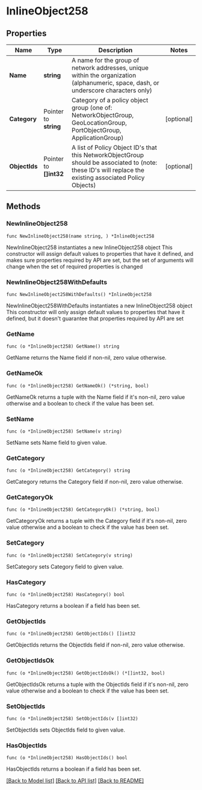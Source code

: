 # InlineObject258

## Properties

Name | Type | Description | Notes
------------ | ------------- | ------------- | -------------
**Name** | **string** | A name for the group of network addresses, unique within the organization (alphanumeric, space, dash, or underscore characters only) | 
**Category** | Pointer to **string** | Category of a policy object group (one of: NetworkObjectGroup, GeoLocationGroup, PortObjectGroup, ApplicationGroup) | [optional] 
**ObjectIds** | Pointer to **[]int32** | A list of Policy Object ID&#39;s that this NetworkObjectGroup should be associated to (note: these ID&#39;s will replace the existing associated Policy Objects) | [optional] 

## Methods

### NewInlineObject258

`func NewInlineObject258(name string, ) *InlineObject258`

NewInlineObject258 instantiates a new InlineObject258 object
This constructor will assign default values to properties that have it defined,
and makes sure properties required by API are set, but the set of arguments
will change when the set of required properties is changed

### NewInlineObject258WithDefaults

`func NewInlineObject258WithDefaults() *InlineObject258`

NewInlineObject258WithDefaults instantiates a new InlineObject258 object
This constructor will only assign default values to properties that have it defined,
but it doesn't guarantee that properties required by API are set

### GetName

`func (o *InlineObject258) GetName() string`

GetName returns the Name field if non-nil, zero value otherwise.

### GetNameOk

`func (o *InlineObject258) GetNameOk() (*string, bool)`

GetNameOk returns a tuple with the Name field if it's non-nil, zero value otherwise
and a boolean to check if the value has been set.

### SetName

`func (o *InlineObject258) SetName(v string)`

SetName sets Name field to given value.


### GetCategory

`func (o *InlineObject258) GetCategory() string`

GetCategory returns the Category field if non-nil, zero value otherwise.

### GetCategoryOk

`func (o *InlineObject258) GetCategoryOk() (*string, bool)`

GetCategoryOk returns a tuple with the Category field if it's non-nil, zero value otherwise
and a boolean to check if the value has been set.

### SetCategory

`func (o *InlineObject258) SetCategory(v string)`

SetCategory sets Category field to given value.

### HasCategory

`func (o *InlineObject258) HasCategory() bool`

HasCategory returns a boolean if a field has been set.

### GetObjectIds

`func (o *InlineObject258) GetObjectIds() []int32`

GetObjectIds returns the ObjectIds field if non-nil, zero value otherwise.

### GetObjectIdsOk

`func (o *InlineObject258) GetObjectIdsOk() (*[]int32, bool)`

GetObjectIdsOk returns a tuple with the ObjectIds field if it's non-nil, zero value otherwise
and a boolean to check if the value has been set.

### SetObjectIds

`func (o *InlineObject258) SetObjectIds(v []int32)`

SetObjectIds sets ObjectIds field to given value.

### HasObjectIds

`func (o *InlineObject258) HasObjectIds() bool`

HasObjectIds returns a boolean if a field has been set.


[[Back to Model list]](../README.md#documentation-for-models) [[Back to API list]](../README.md#documentation-for-api-endpoints) [[Back to README]](../README.md)


